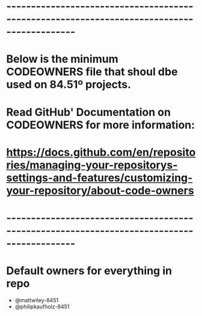 # ------------------------------------------------------------------------------------------
# Below is the minimum CODEOWNERS file that shoul dbe used on 84.51º projects.
#
# Read GitHub' Documentation on CODEOWNERS for more information: 
# https://docs.github.com/en/repositories/managing-your-repositorys-settings-and-features/customizing-your-repository/about-code-owners
# ------------------------------------------------------------------------------------------

# Default owners for everything in repo
* @mattwiley-8451
* @philipkaufholz-8451